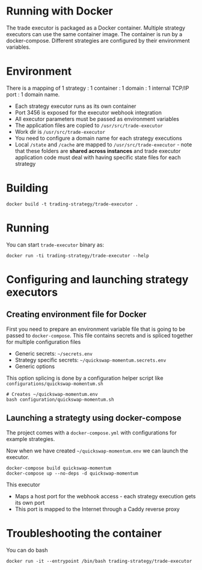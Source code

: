 # Running with Docker

The trade executor is packaged as a Docker container.
Multiple strategy executors can use the same container image. 
The container is run by a docker-compose.
Different strategies are configured by their environment variables.

# Environment

There is a mapping of 1 strategy : 1 container : 1 domain : 1 internal TCP/IP port : 1 domain name. 

- Each strategy executor runs as its own container
- Port 3456 is exposed for the executor webhook integration
- All executor parameters must be passed as environment variables
- The application files are copied to `/usr/src/trade-executor`
- Work dir is `/usr/src/trade-executor`
- You need to configure a domain name for each strategy executions
- Local `/state` and `/cache` are mapped to `/usr/src/trade-executor` - note that these folders are **shared across instances**
  and trade executor application code must deal with having specific state files for each strategy

# Building

```shell
docker build -t trading-strategy/trade-executor . 
```

# Running

You can start `trade-executor` binary as:

```shell
docker run -ti trading-strategy/trade-executor --help
```

# Configuring and launching strategy executors

## Creating environment file for Docker

First you need to prepare an environment variable file that is going to be 
passed to `docker-compose`. This file contains secrets and
is spliced together for multiple configuration files

- Generic secrets: `~/secrets.env`
- Strategy specific secrets: `~/quickswap-momentum.secrets.env`
- Generic options

This option splicing is done by a configuration helper script like `configurations/quickswap-momentum.sh`

```shell
# Creates ~/quickswap-momentum.env
bash configuration/quickswap-momentum.sh 
```

## Launching a strategty using docker-compose

The project comes with a `docker-compose.yml` with configurations for example strategies.

Now when we have created `~/quickswap-momentum.env` we can launch the executor.

```shell
docker-compose build quickswap-momentum
docker-compose up --no-deps -d quickswap-momentum
```

This executor 

- Maps a host port for the webhook access - each strategy execution gets its own port
- This port is mapped to the Internet through a Caddy reverse proxy

# Troubleshooting the container

You can do bash

```shell
docker run -it --entrypoint /bin/bash trading-strategy/trade-executor 
```